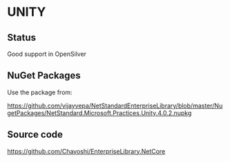 ﻿# UNITY

## Status

Good support in OpenSilver

## NuGet Packages

Use the package from:

https://github.com/vijayvepa/NetStandardEnterpriseLibrary/blob/master/NugetPackages/NetStandard.Microsoft.Practices.Unity.4.0.2.nupkg

## Source code

https://github.com/Chavoshi/EnterpriseLibrary.NetCore
